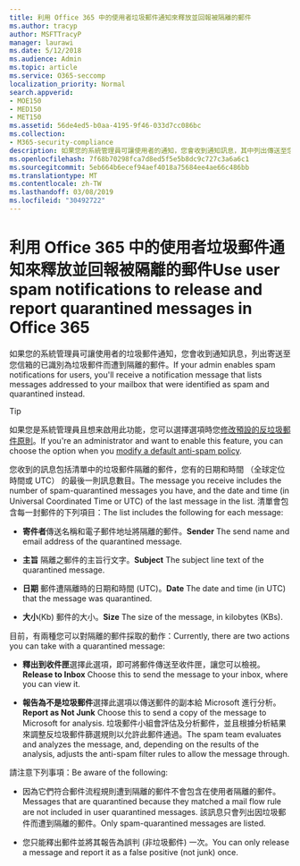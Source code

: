 ```yaml
---
title: 利用 Office 365 中的使用者垃圾郵件通知來釋放並回報被隔離的郵件
ms.author: tracyp
author: MSFTTracyP
manager: laurawi
ms.date: 5/12/2018
ms.audience: Admin
ms.topic: article
ms.service: O365-seccomp
localization_priority: Normal
search.appverid:
- MOE150
- MED150
- MET150
ms.assetid: 56de4ed5-b0aa-4195-9f46-033d7cc086bc
ms.collection:
- M365-security-compliance
description: 如果您的系統管理員可讓使用者的通知，您會收到通知訊息，其中列出傳送至您的信箱已識別為垃圾郵件、 大量或網路釣魚郵件提交之郵件。 您可以釋出或回報郵件之後收到通知。
ms.openlocfilehash: 7f68b70298fca7d8ed5f5e5b8dc9c727c3a6a6c1
ms.sourcegitcommit: 5eb664b6ecef94aef4018a75684ee4ae66c486bb
ms.translationtype: MT
ms.contentlocale: zh-TW
ms.lasthandoff: 03/08/2019
ms.locfileid: "30492722"
---
```

# <a name="use-user-spam-notifications-to-release-and-report-quarantined-messages-in-office-365"></a><span data-ttu-id="2381d-104">利用 Office 365 中的使用者垃圾郵件通知來釋放並回報被隔離的郵件</span><span class="sxs-lookup"><span data-stu-id="2381d-104">Use user spam notifications to release and report quarantined messages in Office 365</span></span>

<span data-ttu-id="2381d-105">如果您的系統管理員可讓使用者的垃圾郵件通知，您會收到通知訊息，列出寄送至您信箱的已識別為垃圾郵件而遭到隔離的郵件。</span><span class="sxs-lookup"><span data-stu-id="2381d-105">If your admin enables spam notifications for users, you'll receive a notification message that lists messages addressed to your mailbox that were identified as spam and quarantined instead.</span></span>
  
> [!TIP]
> <span data-ttu-id="2381d-106">如果您是系統管理員且想来啟用此功能，您可以選擇選項時您[修改預設的反垃圾郵件原則](https://go.microsoft.com/fwlink/?LinkId=800313)。</span><span class="sxs-lookup"><span data-stu-id="2381d-106">If you're an administrator and want to enable this feature, you can choose the option when you [modify a default anti-spam policy](https://go.microsoft.com/fwlink/?LinkId=800313).</span></span> 
  
<span data-ttu-id="2381d-107">您收到的訊息包括清單中的垃圾郵件隔離的郵件，您有的日期和時間 （全球定位時間或 UTC） 的最後一則訊息數目。</span><span class="sxs-lookup"><span data-stu-id="2381d-107">The message you receive includes the number of spam-quarantined messages you have, and the date and time (in Universal Coordinated Time or UTC) of the last message in the list.</span></span> <span data-ttu-id="2381d-108">清單會包含每一封郵件的下列項目：</span><span class="sxs-lookup"><span data-stu-id="2381d-108">The list includes the following for each message:</span></span>
  
- <span data-ttu-id="2381d-109">**寄件者**傳送名稱和電子郵件地址將隔離的郵件。</span><span class="sxs-lookup"><span data-stu-id="2381d-109">**Sender** The send name and email address of the quarantined message.</span></span> 
    
- <span data-ttu-id="2381d-110">**主旨** 隔離之郵件的主旨行文字。</span><span class="sxs-lookup"><span data-stu-id="2381d-110">**Subject** The subject line text of the quarantined message.</span></span> 
    
- <span data-ttu-id="2381d-111">**日期** 郵件遭隔離時的日期和時間 (UTC)。</span><span class="sxs-lookup"><span data-stu-id="2381d-111">**Date** The date and time (in UTC) that the message was quarantined.</span></span> 
    
- <span data-ttu-id="2381d-112">**大小**(Kb) 郵件的大小。</span><span class="sxs-lookup"><span data-stu-id="2381d-112">**Size** The size of the message, in kilobytes (KBs).</span></span> 
    
<span data-ttu-id="2381d-113">目前，有兩種您可以對隔離的郵件採取的動作：</span><span class="sxs-lookup"><span data-stu-id="2381d-113">Currently, there are two actions you can take with a quarantined message:</span></span>
  
- <span data-ttu-id="2381d-114">**釋出到收件匣**選擇此選項，即可將郵件傳送至收件匣，讓您可以檢視。</span><span class="sxs-lookup"><span data-stu-id="2381d-114">**Release to Inbox** Choose this to send the message to your inbox, where you can view it.</span></span> 
    
- <span data-ttu-id="2381d-115">**報告為不是垃圾郵件**選擇此選項以傳送郵件的副本給 Microsoft 進行分析。</span><span class="sxs-lookup"><span data-stu-id="2381d-115">**Report as Not Junk** Choose this to send a copy of the message to Microsoft for analysis.</span></span> <span data-ttu-id="2381d-116">垃圾郵件小組會評估及分析郵件，並且根據分析結果來調整反垃圾郵件篩選規則以允許此郵件通過。</span><span class="sxs-lookup"><span data-stu-id="2381d-116">The spam team evaluates and analyzes the message, and, depending on the results of the analysis, adjusts the anti-spam filter rules to allow the message through.</span></span> 
    
<span data-ttu-id="2381d-117">請注意下列事項：</span><span class="sxs-lookup"><span data-stu-id="2381d-117">Be aware of the following:</span></span>
  
- <span data-ttu-id="2381d-118">因為它們符合郵件流程規則遭到隔離的郵件不會包含在使用者隔離的郵件。</span><span class="sxs-lookup"><span data-stu-id="2381d-118">Messages that are quarantined because they matched a mail flow rule are not included in user quarantined messages.</span></span> <span data-ttu-id="2381d-119">該訊息只會列出因垃圾郵件而遭到隔離的郵件。</span><span class="sxs-lookup"><span data-stu-id="2381d-119">Only spam-quarantined messages are listed.</span></span>
    
- <span data-ttu-id="2381d-120">您只能釋出郵件並將其報告為誤判 (非垃圾郵件)   一次。</span><span class="sxs-lookup"><span data-stu-id="2381d-120">You can only release a message and report it as a false positive (not junk) once.</span></span>
    

